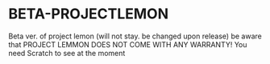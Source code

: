 # BETA-PROJECTLEMON
Beta ver. of project lemon (will not stay. be changed upon release)
be aware that PROJECT LEMMON DOES NOT COME WITH ANY WARRANTY!
You need Scratch to see at the moment
